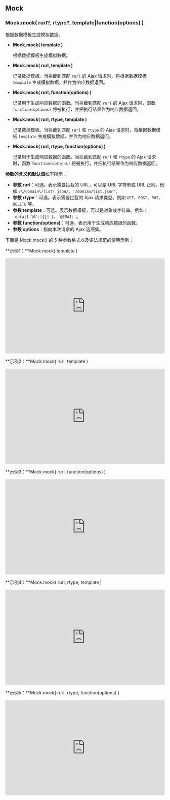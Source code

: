 ## Mock

### Mock.mock( rurl?, rtype?, template|function(options) )

根据数据模板生成模拟数据。

* **Mock.mock( template )**

    根据数据模板生成模拟数据。

* **Mock.mock( rurl, template )**

    记录数据模板。当拦截到匹配 `rurl` 的 Ajax 请求时，将根据数据模板 `template` 生成模拟数据，并作为响应数据返回。

* **Mock.mock( rurl, function(options) )**

    记录用于生成响应数据的函数。当拦截到匹配 `rurl` 的 Ajax 请求时，函数 `function(options)` 将被执行，并把执行结果作为响应数据返回。

* **Mock.mock( rurl, rtype, template )**
    
    记录数据模板。当拦截到匹配 `rurl` 和 `rtype` 的 Ajax 请求时，将根据数据模板 `template` 生成模拟数据，并作为响应数据返回。

* **Mock.mock( rurl, rtype, function(options) )**

    记录用于生成响应数据的函数。当拦截到匹配 `rurl` 和 `rtype` 的 Ajax 请求时，函数 `function(options)` 将被执行，并把执行结果作为响应数据返回。

**参数的含义和默认值**如下所示：

* **参数 rurl**：可选。表示需要拦截的 URL，可以是 URL 字符串或 URL 正则。例如 `/\/domain\/list\.json/`、`'/domian/list.json'`。
* **参数 rtype**：可选。表示需要拦截的 Ajax 请求类型。例如 `GET`、`POST`、`PUT`、`DELETE` 等。
* **参数 template**：可选。表示数据模板，可以是对象或字符串。例如 `{ 'data|1-10':[{}] }`、`'@EMAIL'`。
* **参数 function(options)**：可选。表示用于生成响应数据的函数。
* **参数 options**：指向本次请求的 Ajax 选项集。

下面是 Mock.mock() 的 5 种参数格式以及语法规范的使用示例：

**示例1：**Mock.mock( template )

<iframe width="100%" height="300" src="http://jsfiddle.net/Y3rg6/1/embedded/js,html,result" allowfullscreen="allowfullscreen" frameborder="0"></iframe>

**示例2：**Mock.mock( rurl, template )

<iframe width="100%" height="300" src="http://jsfiddle.net/BeENf/3/embedded/js,html,result" allowfullscreen="allowfullscreen" frameborder="0"></iframe>

**示例3：**Mock.mock( rurl, function(options) )

<iframe width="100%" height="300" src="http://jsfiddle.net/2s5t5/3/embedded/js,html,result" allowfullscreen="allowfullscreen" frameborder="0"></iframe>

**示例4：**Mock.mock( rurl, rtype, template )

<iframe width="100%" height="300" src="http://jsfiddle.net/Eq68p/2/embedded/js,html,result" allowfullscreen="allowfullscreen" frameborder="0"></iframe>

**示例5：**Mock.mock( rurl, rtype, function(options) )

<iframe width="100%" height="300" src="http://jsfiddle.net/6dpV5/4/embedded/js,html,result" allowfullscreen="allowfullscreen" frameborder="0"></iframe>



